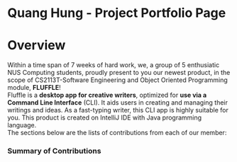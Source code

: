 # Quang Hung - Project Portfolio Page

# Overview
Within a time span of 7 weeks of hard work, we, a group of 5 enthusiatic NUS Computing students, proudly present to you our newest product, in the scope of CS2113T-Software Engineering and Object Oriented Programming module, **FLUFFLE**!
<br>
Fluffle is a **desktop app for creative writers**, optimized for **use via a Command Line Interface** (CLI). 
It aids users in creating and managing their writings and ideas. 
As a fast-typing writer, this CLI app is highly suitable for you.
This product is created on IntelliJ IDE with Java programming language.
<br>
The sections below are the lists of contributions from each of our member:


### Summary of Contributions
